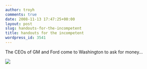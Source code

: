 ```yaml
---
author: troyh
comments: true
date: 2008-11-13 17:47:25+00:00
layout: post
slug: handouts-for-the-incompetent
title: handouts for the incompetent
wordpress_id: 3541
---
```


The CEOs of GM and Ford come to Washington to ask for money...

![](http://troyandgay.files.wordpress.com/2008/11/picture-11.png)
